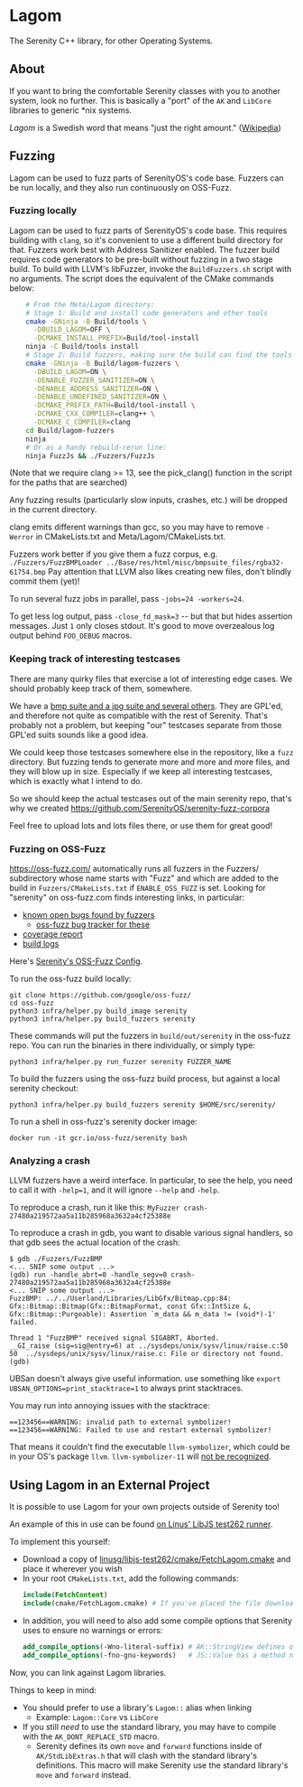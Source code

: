 # Lagom

The Serenity C++ library, for other Operating Systems.

## About

If you want to bring the comfortable Serenity classes with you to another system, look no further. This is basically a "port" of the `AK` and `LibCore` libraries to generic \*nix systems.

*Lagom* is a Swedish word that means "just the right amount." ([Wikipedia](https://en.wikipedia.org/wiki/Lagom))

## Fuzzing

Lagom can be used to fuzz parts of SerenityOS's code base. Fuzzers can be run locally, and they also run continuously on OSS-Fuzz.

### Fuzzing locally

Lagom can be used to fuzz parts of SerenityOS's code base. This requires building with `clang`, so it's convenient to use a different build directory for that. Fuzzers work best with Address Sanitizer enabled. The fuzzer build requires code generators to be pre-built without fuzzing in a two stage build. To build with LLVM's libFuzzer, invoke
the ``BuildFuzzers.sh`` script with no arguments. The script does the equivalent of the CMake commands below:

```sh
    # From the Meta/Lagom directory:
    # Stage 1: Build and install code generators and other tools
    cmake -GNinja -B Build/tools \
      -DBUILD_LAGOM=OFF \
      -DCMAKE_INSTALL_PREFIX=Build/tool-install
    ninja -C Build/tools install
    # Stage 2: Build fuzzers, making sure the build can find the tools we just built
    cmake -GNinja -B Build/lagom-fuzzers \
      -DBUILD_LAGOM=ON \
      -DENABLE_FUZZER_SANITIZER=ON \
      -DENABLE_ADDRESS_SANITIZER=ON \
      -DENABLE_UNDEFINED_SANITIZER=ON \
      -DCMAKE_PREFIX_PATH=Build/tool-install \
      -DCMAKE_CXX_COMPILER=clang++ \
      -DCMAKE_C_COMPILER=clang
    cd Build/lagom-fuzzers
    ninja
    # Or as a handy rebuild-rerun line:
    ninja FuzzJs && ./Fuzzers/FuzzJs
```

(Note that we require clang >= 13, see the pick_clang() function in the script for the paths that are searched)

Any fuzzing results (particularly slow inputs, crashes, etc.) will be dropped in the current directory.

clang emits different warnings than gcc, so you may have to remove `-Werror` in CMakeLists.txt and Meta/Lagom/CMakeLists.txt.

Fuzzers work better if you give them a fuzz corpus, e.g. `./Fuzzers/FuzzBMPLoader ../Base/res/html/misc/bmpsuite_files/rgba32-61754.bmp` Pay attention that LLVM also likes creating new files, don't blindly commit them (yet)!

To run several fuzz jobs in parallel, pass `-jobs=24 -workers=24`.

To get less log output, pass `-close_fd_mask=3` -- but that but hides assertion messages. Just `1` only closes stdout.
It's good to move overzealous log output behind `FOO_DEBUG` macros.

### Keeping track of interesting testcases

There are many quirky files that exercise a lot of interesting edge cases.
We should probably keep track of them, somewhere.

We have a [bmp suite and a jpg suite and several others](https://github.com/SerenityOS/serenity/tree/master/Base/res/html/misc).
They are GPL'ed, and therefore not quite as compatible with the rest of Serenity.
That's probably not a problem, but keeping "our" testcases separate from those GPL'ed suits sounds like a good idea.

We could keep those testcases somewhere else in the repository, like a `fuzz` directory.
But fuzzing tends to generate more and more and more files, and they will blow up in size.
Especially if we keep all interesting testcases, which is exactly what I intend to do.

So we should keep the actual testcases out of the main serenity repo,
that's why we created https://github.com/SerenityOS/serenity-fuzz-corpora

Feel free to upload lots and lots files there, or use them for great good!

### Fuzzing on OSS-Fuzz

https://oss-fuzz.com/ automatically runs all fuzzers in the Fuzzers/ subdirectory whose name starts with "Fuzz" and which are added to the build in `Fuzzers/CMakeLists.txt` if `ENABLE_OSS_FUZZ` is set. Looking for "serenity" on oss-fuzz.com finds interesting links, in particular:

* [known open bugs found by fuzzers](https://oss-fuzz.com/testcases?project=serenity&open=yes)
  * [oss-fuzz bug tracker for these](https://bugs.chromium.org/p/oss-fuzz/issues/list?sort=-opened&can=1&q=proj:serenity)
* [coverage report](https://oss-fuzz.com/coverage-report/job/libfuzzer_asan_serenity/latest)
* [build logs](https://oss-fuzz-build-logs.storage.googleapis.com/index.html#serenity)

Here's [Serenity's OSS-Fuzz Config](https://github.com/google/oss-fuzz/tree/master/projects/serenity).

To run the oss-fuzz build locally:

```
git clone https://github.com/google/oss-fuzz/
cd oss-fuzz
python3 infra/helper.py build_image serenity
python3 infra/helper.py build_fuzzers serenity
```

These commands will put the fuzzers in `build/out/serenity` in the oss-fuzz repo. You can run the binaries in there individually, or simply type:

```
python3 infra/helper.py run_fuzzer serenity FUZZER_NAME
```

To build the fuzzers using the oss-fuzz build process, but against a local serenity checkout:

```
python3 infra/helper.py build_fuzzers serenity $HOME/src/serenity/
```

To run a shell in oss-fuzz's serenity docker image:

```
docker run -it gcr.io/oss-fuzz/serenity bash
```

### Analyzing a crash

LLVM fuzzers have a weird interface. In particular, to see the help, you need to call it with `-help=1`, and it will ignore `--help` and `-help`.

To reproduce a crash, run it like this: `MyFuzzer crash-27480a219572aa5a11b285968a3632a4cf25388e`

To reproduce a crash in gdb, you want to disable various signal handlers, so that gdb sees the actual location of the crash:

```
$ gdb ./Fuzzers/FuzzBMP
<... SNIP some output ...>
(gdb) run -handle_abrt=0 -handle_segv=0 crash-27480a219572aa5a11b285968a3632a4cf25388e
<... SNIP some output ...>
FuzzBMP: ../../Userland/Libraries/LibGfx/Bitmap.cpp:84: Gfx::Bitmap::Bitmap(Gfx::BitmapFormat, const Gfx::IntSize &, Gfx::Bitmap::Purgeable): Assertion `m_data && m_data != (void*)-1' failed.

Thread 1 "FuzzBMP" received signal SIGABRT, Aborted.
__GI_raise (sig=sig@entry=6) at ../sysdeps/unix/sysv/linux/raise.c:50
50	../sysdeps/unix/sysv/linux/raise.c: File or directory not found.
(gdb)
```

UBSan doesn't always give useful information. use something like `export UBSAN_OPTIONS=print_stacktrace=1` to always print stacktraces.

You may run into annoying issues with the stacktrace:

```
==123456==WARNING: invalid path to external symbolizer!
==123456==WARNING: Failed to use and restart external symbolizer!
```

That means it couldn't find the executable `llvm-symbolizer`, which could be in your OS's package `llvm`.
`llvm-symbolizer-11` will [not be recognized](https://stackoverflow.com/a/42845444/).

## Using Lagom in an External Project
It is possible to use Lagom for your own projects outside of Serenity too!

An example of this in use can be found [on Linus' LibJS test262 runner](https://github.com/linusg/libjs-test262).

To implement this yourself:
- Download a copy of [linusg/libjs-test262/cmake/FetchLagom.cmake](https://github.com/linusg/libjs-test262/blob/7832c333c1504eecf1c5f9e4247aa6b34a52a3be/cmake/FetchLagom.cmake) and place it wherever you wish
- In your root `CMakeLists.txt`, add the following commands:
  ```cmake
  include(FetchContent)
  include(cmake/FetchLagom.cmake) # If you've placed the file downloaded above differently, be sure to reflect that in this command :^)
  ```
- In addition, you will need to also add some compile options that Serenity uses to ensure no warnings or errors:
  ```cmake
  add_compile_options(-Wno-literal-suffix) # AK::StringView defines operator"" sv, which GCC complains does not have an underscore.
  add_compile_options(-fno-gnu-keywords)   # JS::Value has a method named typeof, which also happens to be a GNU keyword.
  ```

Now, you can link against Lagom libraries.

Things to keep in mind:
- You should prefer to use a library's `Lagom::` alias when linking
  - Example: `Lagom::Core` vs `LibCore`
- If you still _need_ to use the standard library, you may have to compile with the `AK_DONT_REPLACE_STD` macro.
  - Serenity defines its own `move` and `forward` functions inside of `AK/StdLibExtras.h` that will clash with the standard library's definitions. This macro will make Serenity use the standard library's `move` and `forward` instead.
